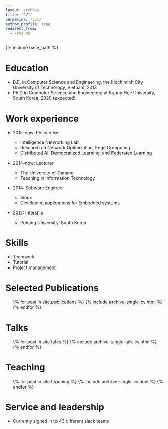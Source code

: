 ```yaml
---
layout: archive
title: "CV1"
permalink: /cv1/
author_profile: true
redirect_from:
  - /resume
---
```


{% include base_path %}

Education
======
* B.E. in Computer Science and Engineering, the Hochiminh City University of Technology, Vietnam, 2013
* Ph.D in Computer Science and Engineering at Kyung Hee University, South Korea, 2020 (expected)

Work experience
======
* 2015-now: Researcher
  * Intelligence Networking Lab
  * Research on Network Optimization, Edge Computing
  * Distributed AI, Democratized Learning, and Federated Learning
  
* 2014-now: Lecturer
  * The University of Danang
  * Teaching in Information Technology
  
* 2014: Software Engineer
  * Sioux
  * Developing applications for Embedded systems

* 2012: Intership
  * Pohang University, South Korea.
  
Skills
======
* Teamwork
* Tutorial
* Project management


Selected Publications
======
  <ul>{% for post in site.publications %}
    {% include archive-single-cv.html %}
  {% endfor %}</ul>
  
Talks
======
  <ul>{% for post in site.talks %}
    {% include archive-single-talk-cv.html %}
  {% endfor %}</ul>
  
Teaching
======
  <ul>{% for post in site.teaching %}
    {% include archive-single-cv.html %}
  {% endfor %}</ul>
  
Service and leadership
======
* Currently signed in to 43 different slack teams

